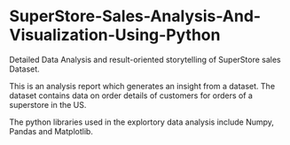 # SuperStore-Sales-Analysis-And-Visualization-Using-Python

Detailed Data Analysis and result-oriented storytelling of SuperStore sales Dataset.

This is an analysis report which generates an insight from a dataset. The dataset contains data on order details of customers for orders of a superstore in the US.

The python libraries used in the explortory data analysis include Numpy, Pandas and Matplotlib.
